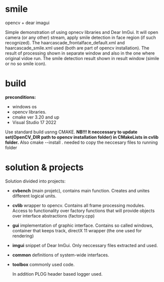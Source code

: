 # smile
opencv + dear imagui

Simple demonstration of using opnecv libraries and Dear ImGui.
It will open camera (or any other) stream, apply smile detection in face region (if such recognized). 
The haarcascade_frontalface_default.xml and  haarcascade_smile.xml used (both are part of opencv installation).
The result of processing shown in separate window and also in the one where original vidoe run.
The smile detection result shown in result window (simile or no so smile icon).

# build
**preconditions:**
- windows os
- opencv libraries.
- cmake ver 3.20 and up
- Visual Studio 17 2022

Use standard build usnng CMAKE.
**NB!!! It neccessary to update set(OpenCV_DIR path to opencv installation folder) in CMakeLists in cvlib folder.**
Also cmake --install . needed to copy the neccesary files to running folder 

# solution & projects
Solution divided into projects:
- **cvbench** (main projetc), contains main function. Creates and unites different logical units.
- **cvlib** wrapper to opencv. Contains all frame processing modules. Access to functionality over factory functions that will provide objects over interface abstractions (factory.cpp)
- **gui** implementation of graphic interface. Contains so called windows, container that keeps track, directX 11 wrapper (the one used for rendering)
- **imgui** snippet of Dear ImGui. Only neccessary files extracted and used.
- **common** definitions of system-wide interfaces.
- **toolbox** commonly used code.

  In addition PLOG header based logger used.



  
